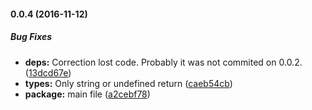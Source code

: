 #### 0.0.4 (2016-11-12)

##### Bug Fixes

* **deps:** Correction lost code. Probably it was not commited on 0.0.2. ([13dcd67e](https://github.com/AncientSouls/Refs/commit/13dcd67eab8ee37ee8d52e1055e0af1ecec878a0))
* **types:** Only string or undefined return ([caeb54cb](https://github.com/AncientSouls/Refs/commit/caeb54cb6fc2da4ddc4f47ac453bad5cfc64e0e7))
* **package:** main file ([a2cebf78](https://github.com/AncientSouls/Refs/commit/a2cebf784a241c0dea59819e15b9174b3adfd4b7))